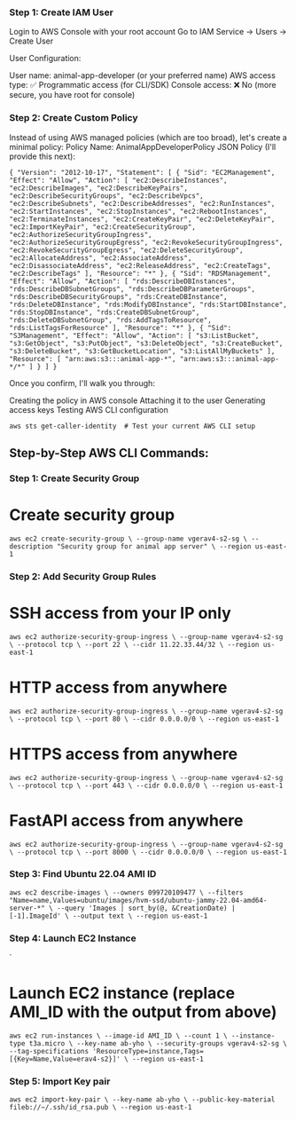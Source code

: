 ### Step 1: Create IAM User

Login to AWS Console with your root account
Go to IAM Service → Users → Create User

User Configuration:

User name: animal-app-developer (or your preferred name)
AWS access type: ✅ Programmatic access (for CLI/SDK)
Console access: ❌ No (more secure, you have root for console)

### Step 2: Create Custom Policy
Instead of using AWS managed policies (which are too broad), let's create a minimal policy:
Policy Name: AnimalAppDeveloperPolicy
JSON Policy (I'll provide this next):

`
{
    "Version": "2012-10-17",
    "Statement": [
        {
            "Sid": "EC2Management",
            "Effect": "Allow",
            "Action": [
                "ec2:DescribeInstances",
                "ec2:DescribeImages",
                "ec2:DescribeKeyPairs",
                "ec2:DescribeSecurityGroups",
                "ec2:DescribeVpcs",
                "ec2:DescribeSubnets",
                "ec2:DescribeAddresses",
                "ec2:RunInstances",
                "ec2:StartInstances",
                "ec2:StopInstances",
                "ec2:RebootInstances",
                "ec2:TerminateInstances",
                "ec2:CreateKeyPair",
                "ec2:DeleteKeyPair",
                "ec2:ImportKeyPair",
                "ec2:CreateSecurityGroup",
                "ec2:AuthorizeSecurityGroupIngress",
                "ec2:AuthorizeSecurityGroupEgress",
                "ec2:RevokeSecurityGroupIngress",
                "ec2:RevokeSecurityGroupEgress",
                "ec2:DeleteSecurityGroup",
                "ec2:AllocateAddress",
                "ec2:AssociateAddress",
                "ec2:DisassociateAddress",
                "ec2:ReleaseAddress",
                "ec2:CreateTags",
                "ec2:DescribeTags"
            ],
            "Resource": "*"
        },
        {
            "Sid": "RDSManagement",
            "Effect": "Allow",
            "Action": [
                "rds:DescribeDBInstances",
                "rds:DescribeDBSubnetGroups",
                "rds:DescribeDBParameterGroups",
                "rds:DescribeDBSecurityGroups",
                "rds:CreateDBInstance",
                "rds:DeleteDBInstance",
                "rds:ModifyDBInstance",
                "rds:StartDBInstance",
                "rds:StopDBInstance",
                "rds:CreateDBSubnetGroup",
                "rds:DeleteDBSubnetGroup",
                "rds:AddTagsToResource",
                "rds:ListTagsForResource"
            ],
            "Resource": "*"
        },
        {
            "Sid": "S3Management",
            "Effect": "Allow",
            "Action": [
                "s3:ListBucket",
                "s3:GetObject",
                "s3:PutObject",
                "s3:DeleteObject",
                "s3:CreateBucket",
                "s3:DeleteBucket",
                "s3:GetBucketLocation",
                "s3:ListAllMyBuckets"
            ],
            "Resource": [
                "arn:aws:s3:::animal-app-*",
                "arn:aws:s3:::animal-app-*/*"
            ]
        }
    ]
}
`

Once you confirm, I'll walk you through:

Creating the policy in AWS console
Attaching it to the user
Generating access keys
Testing AWS CLI configuration

`
aws sts get-caller-identity  # Test your current AWS CLI setup
`

## Step-by-Step AWS CLI Commands:
### Step 1: Create Security Group

# Create security group
`aws ec2 create-security-group \
    --group-name vgerav4-s2-sg \
    --description "Security group for animal app server" \
    --region us-east-1`    

### Step 2: Add Security Group Rules


# SSH access from your IP only
`aws ec2 authorize-security-group-ingress \
    --group-name vgerav4-s2-sg \
    --protocol tcp \
    --port 22 \
    --cidr 11.22.33.44/32 \
    --region us-east-1`

# HTTP access from anywhere
`aws ec2 authorize-security-group-ingress \
    --group-name vgerav4-s2-sg \
    --protocol tcp \
    --port 80 \
    --cidr 0.0.0.0/0 \
    --region us-east-1`

# HTTPS access from anywhere  
`aws ec2 authorize-security-group-ingress \
    --group-name vgerav4-s2-sg \
    --protocol tcp \
    --port 443 \
    --cidr 0.0.0.0/0 \
    --region us-east-1`

# FastAPI access from anywhere
`aws ec2 authorize-security-group-ingress \
    --group-name vgerav4-s2-sg \
    --protocol tcp \
    --port 8000 \
    --cidr 0.0.0.0/0 \
    --region us-east-1`
### Step 3: Find Ubuntu 22.04 AMI ID

`aws ec2 describe-images \
    --owners 099720109477 \
    --filters "Name=name,Values=ubuntu/images/hvm-ssd/ubuntu-jammy-22.04-amd64-server-*" \
    --query 'Images | sort_by(@, &CreationDate) | [-1].ImageId' \
    --output text \
    --region us-east-1`

### Step 4: Launch EC2 Instance
`
# Launch EC2 instance (replace AMI_ID with the output from above)
`aws ec2 run-instances \
    --image-id AMI_ID \
    --count 1 \
    --instance-type t3a.micro \
    --key-name ab-yho \
    --security-groups vgerav4-s2-sg \
    --tag-specifications 'ResourceType=instance,Tags=[{Key=Name,Value=erav4-s2}]' \
    --region us-east-1`

### Step 5: Import Key pair

`aws ec2 import-key-pair \
    --key-name ab-yho \
    --public-key-material fileb://~/.ssh/id_rsa.pub \
    --region us-east-1`


